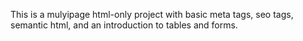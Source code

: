 This is a mulyipage html-only project with basic meta tags, seo tags, semantic html, and an introduction to tables and forms.
